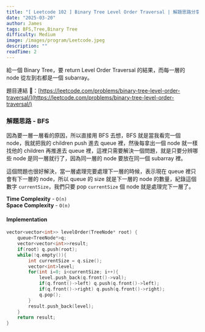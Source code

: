 ```yaml
---
title: "[ Leetcode 102 ] Binary Tree Level Order Traversal | 解題思路分享"
date: "2025-03-20"
author: James
tags: BFS,Tree,Binary Tree
difficulty: Medium
image: /images/program/Leetcode.jpeg
description: ""
readTime: 2
---
```


給一個 Binary Tree，要 return Level Order Traversal 的結果，而每一層的 node 從左到右都是一個 subarray。

題目連結 🔗：[https://leetcode.com/problems/binary-tree-level-order-traversal/](https://leetcode.com/problems/binary-tree-level-order-traversal/)

### **解題思路 - BFS**

因為要一層一層看的原因，所以直接用 BFS 去想，BFS 就是當我看完一個 node，我就把我的 children push 進去 queue 裡，然後每拿出一個 node 就一樣找他的 children 再推進去 queue 裡，這裡只需要解決一個問題，就是只要分辨哪些 node 是同一層就行了，因為同一層的 node 要放在同一個 subarray 裡。

這個問題也很好解決，當一層處理完要處理下一層的時候，表示現在 queue 裡只會有下一層的 node，所以 queue 的 size 就是下一層的 node 的數量，紀錄這個數字 `currentSize`，我們只要 pop `currentSize` 個 node 就是處理完下一層了。

**Time Complexity** - `O(n)`<br>
**Space Complexity** - `O(n)`

#### **Implementation**

```cpp
vector<vector<int>> levelOrder(TreeNode* root) {
    queue<TreeNode*>q;
    vector<vector<int>>result;
    if(root) q.push(root);
    while(!q.empty()){
        int currentSize = q.size();
        vector<int>level;
        for(int i=0; i<currentSize; i++){
            level.push_back(q.front()->val);
            if(q.front()->left) q.push(q.front()->left);
            if(q.front()->right) q.push(q.front()->right);
            q.pop();
        }
        result.push_back(level);
    }
    return result;
}
```